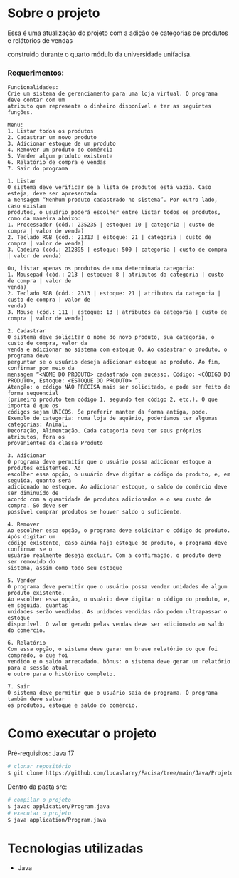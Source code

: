 # Sobre o projeto

Essa é uma atualização do projeto com a adição de categorias de produtos e relátorios de vendas

construido durante o quarto módulo da universidade unifacisa.

### Requerimentos:
    Funcionalidades:
    Crie um sistema de gerenciamento para uma loja virtual. O programa deve contar com um
    atributo que representa o dinheiro disponível e ter as seguintes funções.
    
    Menu:
    1. Listar todos os produtos
    2. Cadastrar um novo produto
    3. Adicionar estoque de um produto
    4. Remover um produto do comércio
    5. Vender algum produto existente
    6. Relatório de compra e vendas
    7. Sair do programa
    
    1. Listar
    O sistema deve verificar se a lista de produtos está vazia. Caso esteja, deve ser apresentada
    a mensagem “Nenhum produto cadastrado no sistema”. Por outro lado, caso existam
    produtos, o usuário poderá escolher entre listar todos os produtos, como da maneira abaixo:
    1. Processador (cód.: 235235 | estoque: 10 | categoria | custo de compra | valor de venda)
    2. Teclado RGB (cód.: 21313 | estoque: 21 | categoria | custo de compra | valor de venda)
    3. Cadeira (cód.: 212895 | estoque: 500 | categoria | custo de compra | valor de venda)

    Ou, listar apenas os produtos de uma determinada categoria:
    1. Mousepad (cód.: 213 | estoque: 8 | atributos da categoria | custo de compra | valor de
    venda)
    2. Teclado RGB (cód.: 2313 | estoque: 21 | atributos da categoria | custo de compra | valor de
    venda)
    3. Mouse (cód.: 111 | estoque: 13 | atributos da categoria | custo de compra | valor de venda)
    
    2. Cadastrar
    O sistema deve solicitar o nome do novo produto, sua categoria, o custo de compra, valor da
    venda e adicionar ao sistema com estoque 0. Ao cadastrar o produto, o programa deve
    perguntar se o usuário deseja adicionar estoque ao produto. Ao fim, confirmar por meio da
    mensagem “<NOME DO PRODUTO> cadastrado com sucesso. Código: <CÓDIGO DO
    PRODUTO>, Estoque: <ESTOQUE DO PRODUTO> ”.
    Atenção: o código NÃO PRECISA mais ser solicitado, e pode ser feito de forma sequencial
    (primeiro produto tem código 1, segundo tem código 2, etc.). O que importa é que os
    códigos sejam ÚNICOS. Se preferir manter da forma antiga, pode.
    Exemplo de categoria: numa loja de aquário, poderíamos ter algumas categorias: Animal,
    Decoração, Alimentação. Cada categoria deve ter seus próprios atributos, fora os
    provenientes da classe Produto
    
    3. Adicionar
    O programa deve permitir que o usuário possa adicionar estoque a produtos existentes. Ao
    escolher essa opção, o usuário deve digitar o código do produto, e, em seguida, quanto será
    adicionado ao estoque. Ao adicionar estoque, o saldo do comércio deve ser diminuído de
    acordo com a quantidade de produtos adicionados e o seu custo de compra. Só deve ser
    possível comprar produtos se houver saldo o suficiente.
    
    4. Remover
    Ao escolher essa opção, o programa deve solicitar o código do produto. Após digitar um
    código existente, caso ainda haja estoque do produto, o programa deve confirmar se o
    usuário realmente deseja excluir. Com a confirmação, o produto deve ser removido do
    sistema, assim como todo seu estoque
    
    5. Vender
    O programa deve permitir que o usuário possa vender unidades de algum produto existente.
    Ao escolher essa opção, o usuário deve digitar o código do produto, e, em seguida, quantas
    unidades serão vendidas. As unidades vendidas não podem ultrapassar o estoque
    disponível. O valor gerado pelas vendas deve ser adicionado ao saldo do comércio.
    
    6. Relatório
    Com essa opção, o sistema deve gerar um breve relatório do que foi comprado, o que foi
    vendido e o saldo arrecadado. bônus: o sistema deve gerar um relatório para a sessão atual
    e outro para o histórico completo.

    7. Sair
    O sistema deve permitir que o usuário saia do programa. O programa também deve salvar
    os produtos, estoque e saldo do comércio.


# Como executar o projeto
Pré-requisitos: Java 17
```bash
# clonar repositório
$ git clone https://github.com/lucaslarry/Facisa/tree/main/Java/ProjetoComercio_fase2
```
Dentro da pasta src:
```bash
# compilar o projeto
$ javac application/Program.java
# executar o projeto
$ java application/Program.java
```

# Tecnologias utilizadas
- Java

